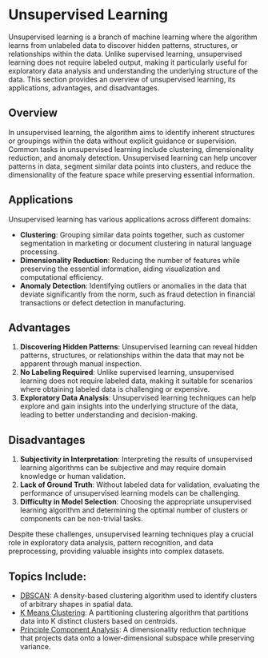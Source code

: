 # Unsupervised Learning

Unsupervised learning is a branch of machine learning where the algorithm learns from unlabeled data to discover hidden patterns, structures, or relationships within the data. Unlike supervised learning, unsupervised learning does not require labeled output, making it particularly useful for exploratory data analysis and understanding the underlying structure of the data. This section provides an overview of unsupervised learning, its applications, advantages, and disadvantages.

## Overview

In unsupervised learning, the algorithm aims to identify inherent structures or groupings within the data without explicit guidance or supervision. Common tasks in unsupervised learning include clustering, dimensionality reduction, and anomaly detection. Unsupervised learning can help uncover patterns in data, segment similar data points into clusters, and reduce the dimensionality of the feature space while preserving essential information.

## Applications

Unsupervised learning has various applications across different domains:

- **Clustering**: Grouping similar data points together, such as customer segmentation in marketing or document clustering in natural language processing.
- **Dimensionality Reduction**: Reducing the number of features while preserving the essential information, aiding visualization and computational efficiency.
- **Anomaly Detection**: Identifying outliers or anomalies in the data that deviate significantly from the norm, such as fraud detection in financial transactions or defect detection in manufacturing.

## Advantages

1. **Discovering Hidden Patterns**: Unsupervised learning can reveal hidden patterns, structures, or relationships within the data that may not be apparent through manual inspection.
2. **No Labeling Required**: Unlike supervised learning, unsupervised learning does not require labeled data, making it suitable for scenarios where obtaining labeled data is challenging or expensive.
3. **Exploratory Data Analysis**: Unsupervised learning techniques can help explore and gain insights into the underlying structure of the data, leading to better understanding and decision-making.

## Disadvantages

1. **Subjectivity in Interpretation**: Interpreting the results of unsupervised learning algorithms can be subjective and may require domain knowledge or human validation.
2. **Lack of Ground Truth**: Without labeled data for validation, evaluating the performance of unsupervised learning models can be challenging.
3. **Difficulty in Model Selection**: Choosing the appropriate unsupervised learning algorithm and determining the optimal number of clusters or components can be non-trivial tasks.

Despite these challenges, unsupervised learning techniques play a crucial role in exploratory data analysis, pattern recognition, and data preprocessing, providing valuable insights into complex datasets.

## Topics Include:

- [DBSCAN](https://github.com/kjarjoura/INDE577demo/tree/main/Unsupervised%20Learning/Density-Based%20Clustering%20Non-Parametric%20Algorithm): A density-based clustering algorithm used to identify clusters of arbitrary shapes in spatial data.
- [K Means Clustering](https://github.com/kjarjoura/INDE577demo/tree/main/Unsupervised%20Learning/K%20Means%20Clustering): A partitioning clustering algorithm that partitions data into K distinct clusters based on centroids.
- [Principle Component Analysis](https://github.com/kjarjoura/INDE577demo/tree/main/Unsupervised%20Learning/Principle%20Component%20Analysis): A dimensionality reduction technique that projects data onto a lower-dimensional subspace while preserving variance.

